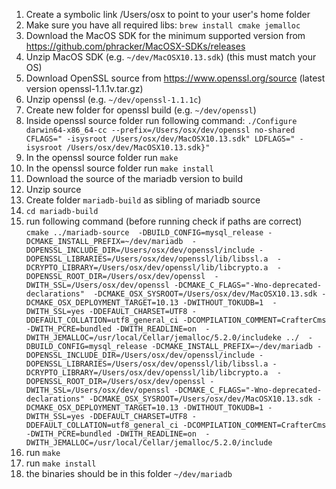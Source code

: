 1. Create a symbolic link /Users/osx to point to your user's home folder
2. Make sure you have all required libs: ``brew install cmake jemalloc``
3. Download the MacOS SDK for the minimum supported version from https://github.com/phracker/MacOSX-SDKs/releases
4. Unzip MacOS SDK (e.g. `~/dev/MacOSX10.13.sdk`) (this must match your OS)
5. Download OpenSSL source from  https://www.openssl.org/source (latest version openssl-1.1.1v.tar.gz)
6. Unzip openssl (e.g. `~/dev/openssl-1.1.1c`)
7. Create new folder for openssl build (e.g. `~/dev/openssl`)
8. Inside openssl source folder run following command:
    `./Configure darwin64-x86_64-cc --prefix=/Users/osx/dev/openssl no-shared CFLAGS=" -isysroot /Users/osx/dev/MacOSX10.13.sdk" LDFLAGS=" -isysroot /Users/osx/dev/MacOSX10.13.sdk}"`
9. In the openssl source folder run `make`
10. In the openssl source folder run `make install`
11. Download the source of the mariadb version to build
12. Unzip source
13. Create folder `mariadb-build` as sibling of mariadb source
14. `cd mariadb-build`
15. run following command (before running check if paths are correct) 
`cmake ../mariadb-source 
-DBUILD_CONFIG=mysql_release -DCMAKE_INSTALL_PREFIX=~/dev/mariadb 
-DOPENSSL_INCLUDE_DIR=/Users/osx/dev/openssl/include -DOPENSSL_LIBRARIES=/Users/osx/dev/openssl/lib/libssl.a 
-DCRYPTO_LIBRARY=/Users/osx/dev/openssl/lib/libcrypto.a  -DOPENSSL_ROOT_DIR=/Users/osx/dev/openssl 
-DWITH_SSL=/Users/osx/dev/openssl -DCMAKE_C_FLAGS="-Wno-deprecated-declarations" 
-DCMAKE_OSX_SYSROOT=/Users/osx/dev/MacOSX10.13.sdk -DCMAKE_OSX_DEPLOYMENT_TARGET=10.13 -DWITHOUT_TOKUDB=1 
-DWITH_SSL=yes -DDEFAULT_CHARSET=UTF8 -DDEFAULT_COLLATION=utf8_general_ci -DCOMPILATION_COMMENT=CrafterCms  
-DWITH_PCRE=bundled -DWITH_READLINE=on  -DWITH_JEMALLOC=/usr/local/Cellar/jemalloc/5.2.0/includeke ../ 
-DBUILD_CONFIG=mysql_release -DCMAKE_INSTALL_PREFIX=~/dev/mariadb -DOPENSSL_INCLUDE_DIR=/Users/osx/dev/openssl/include -DOPENSSL_LIBRARIES=/Users/osx/dev/openssl/lib/libssl.a -DCRYPTO_LIBRARY=/Users/osx/dev/openssl/lib/libcrypto.a  -DOPENSSL_ROOT_DIR=/Users/osx/dev/openssl -DWITH_SSL=/Users/osx/dev/openssl -DCMAKE_C_FLAGS="-Wno-deprecated-declarations" -DCMAKE_OSX_SYSROOT=/Users/osx/dev/MacOSX10.13.sdk -DCMAKE_OSX_DEPLOYMENT_TARGET=10.13 -DWITHOUT_TOKUDB=1 -DWITH_SSL=yes -DDEFAULT_CHARSET=UTF8 -DDEFAULT_COLLATION=utf8_general_ci -DCOMPILATION_COMMENT=CrafterCms  -DWITH_PCRE=bundled -DWITH_READLINE=on  -DWITH_JEMALLOC=/usr/local/Cellar/jemalloc/5.2.0/include
`
16. run `make`
17. run `make install`
18. the binaries should be in this folder `~/dev/mariadb`
